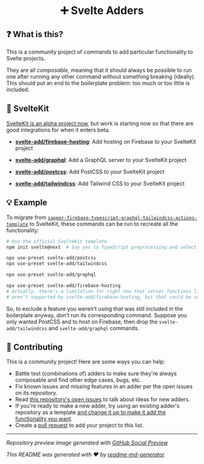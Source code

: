 <h1 align="center">➕ Svelte Adders</h1>

## ❓ What is this?
This is a community project of commands to add particular functionality to Svelte projects.

They are all *composable*, meaning that it should always be possible to run one after running any other command without something breaking (ideally). This should put an end to the boilerplate problem: too much or too little is included.

## 🧰 SvelteKit
[SvelteKit is an alpha project now](https://svelte.dev/blog/whats-the-deal-with-sveltekit), but work is starting now so that there are good integrations for when it enters beta.

* [**svelte-add/firebase-hosting**](https://github.com/svelte-add/firebase-hosting): Add hosting on Firebase to your SvelteKit project

* [**svelte-add/graphql**](https://github.com/svelte-add/graphql): Add a GraphQL server to your SvelteKit project

* [**svelte-add/postcss**](https://github.com/svelte-add/postcss): Add PostCSS to your SvelteKit project

* [**svelte-add/tailwindcss**](https://github.com/svelte-add/tailwindcss): Add Tailwind CSS to your SvelteKit project

## 💡 Example
To migrate from [`sapper-firebase-typescript-graphql-tailwindcss-actions-template`](https://github.com/babichjacob/sapper-firebase-typescript-graphql-tailwindcss-actions-template) to SvelteKit, these commands can be run to recreate all the functionality:

```sh
# Use the official SvelteKit template
npm init svelte@next  # Say yes to TypeScript preprocessing and select plain CSS

npx use-preset svelte-add/postcss
npx use-preset svelte-add/tailwindcss

npx use-preset svelte-add/graphql

npx use-preset svelte-add/firebase-hosting
# Actually, there's a limitation for right now that server functions like a GraphQL server
# aren't supported by svelte-add/firebase-hosting, but that could be solved later!
```

So, to exclude a feature you weren't using that was still included in the boilerplate anyway, *don't* run its corresponding command. Suppose you only wanted PostCSS and to host on Firebase, then drop the `svelte-add/tailwindcss` and `svelte-add/graphql` commands.

## 🎁 Contributing
This is a community project! Here are some ways you can help:
* Battle test (combinations of) adders to make sure they're always composable and find other edge cases, bugs, etc.
* Fix known issues and missing features in an adder per the open issues on its repository.
* Read [this repository's open issues](https://github.com/svelte-add/svelte-adders/issues) to talk about ideas for new adders.
* If you're ready to make a new adder, try using an existing adder's repository as a template [and change it up to make it add the functionality you want](https://usepreset.dev/).
* Create a [pull request](https://github.com/svelte-add/svelte-adders/pulls) to add your project to this list.

---

*Repository preview image generated with [GitHub Social Preview](https://social-preview.pqt.dev/)*

_This README was generated with ❤️ by [readme-md-generator](https://github.com/kefranabg/readme-md-generator)_

